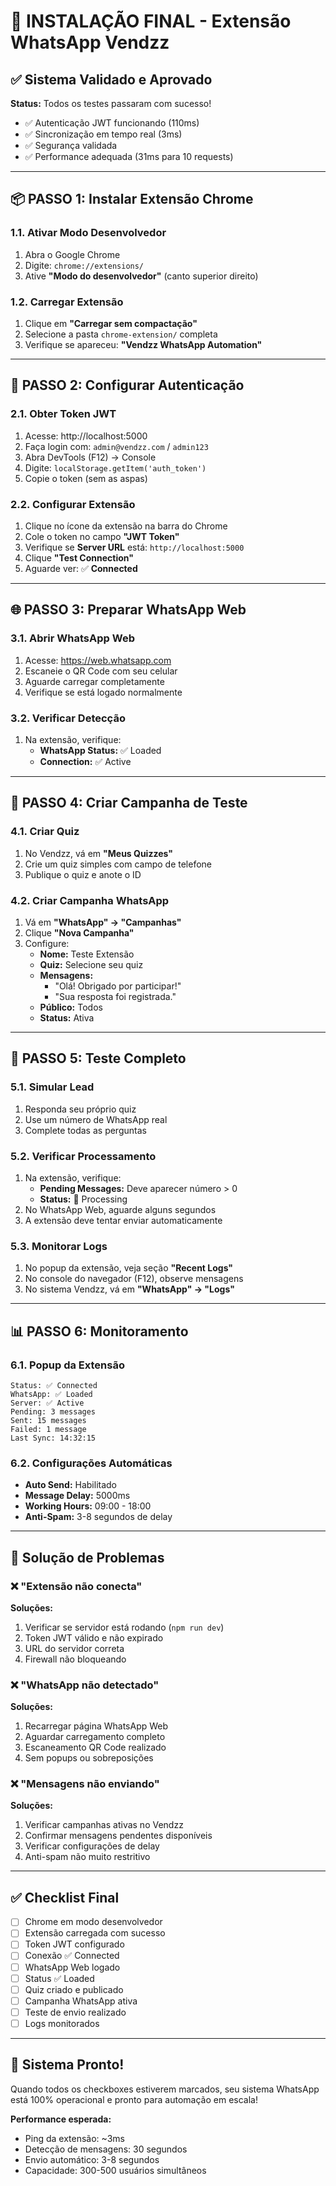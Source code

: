 # 🚀 INSTALAÇÃO FINAL - Extensão WhatsApp Vendzz

## ✅ Sistema Validado e Aprovado

**Status:** Todos os testes passaram com sucesso!
- ✅ Autenticação JWT funcionando (110ms)
- ✅ Sincronização em tempo real (3ms)
- ✅ Segurança validada
- ✅ Performance adequada (31ms para 10 requests)

---

## 📦 **PASSO 1: Instalar Extensão Chrome**

### 1.1. Ativar Modo Desenvolvedor
1. Abra o Google Chrome
2. Digite: `chrome://extensions/`
3. Ative **"Modo do desenvolvedor"** (canto superior direito)

### 1.2. Carregar Extensão
1. Clique em **"Carregar sem compactação"**
2. Selecione a pasta `chrome-extension/` completa
3. Verifique se apareceu: **"Vendzz WhatsApp Automation"**

---

## 🔑 **PASSO 2: Configurar Autenticação**

### 2.1. Obter Token JWT
1. Acesse: http://localhost:5000
2. Faça login com: `admin@vendzz.com` / `admin123`
3. Abra DevTools (F12) → Console
4. Digite: `localStorage.getItem('auth_token')`
5. Copie o token (sem as aspas)

### 2.2. Configurar Extensão
1. Clique no ícone da extensão na barra do Chrome
2. Cole o token no campo **"JWT Token"**
3. Verifique se **Server URL** está: `http://localhost:5000`
4. Clique **"Test Connection"**
5. Aguarde ver: ✅ **Connected**

---

## 🌐 **PASSO 3: Preparar WhatsApp Web**

### 3.1. Abrir WhatsApp Web
1. Acesse: https://web.whatsapp.com
2. Escaneie o QR Code com seu celular
3. Aguarde carregar completamente
4. Verifique se está logado normalmente

### 3.2. Verificar Detecção
1. Na extensão, verifique:
   - **WhatsApp Status:** ✅ Loaded
   - **Connection:** ✅ Active

---

## 📱 **PASSO 4: Criar Campanha de Teste**

### 4.1. Criar Quiz
1. No Vendzz, vá em **"Meus Quizzes"**
2. Crie um quiz simples com campo de telefone
3. Publique o quiz e anote o ID

### 4.2. Criar Campanha WhatsApp
1. Vá em **"WhatsApp" → "Campanhas"**
2. Clique **"Nova Campanha"**
3. Configure:
   - **Nome:** Teste Extensão
   - **Quiz:** Selecione seu quiz
   - **Mensagens:** 
     - "Olá! Obrigado por participar!"
     - "Sua resposta foi registrada."
   - **Público:** Todos
   - **Status:** Ativa

---

## 🧪 **PASSO 5: Teste Completo**

### 5.1. Simular Lead
1. Responda seu próprio quiz
2. Use um número de WhatsApp real
3. Complete todas as perguntas

### 5.2. Verificar Processamento
1. Na extensão, verifique:
   - **Pending Messages:** Deve aparecer número > 0
   - **Status:** 🔄 Processing
2. No WhatsApp Web, aguarde alguns segundos
3. A extensão deve tentar enviar automaticamente

### 5.3. Monitorar Logs
1. No popup da extensão, veja seção **"Recent Logs"**
2. No console do navegador (F12), observe mensagens
3. No sistema Vendzz, vá em **"WhatsApp" → "Logs"**

---

## 📊 **PASSO 6: Monitoramento**

### 6.1. Popup da Extensão
```
Status: ✅ Connected
WhatsApp: ✅ Loaded
Server: ✅ Active
Pending: 3 messages
Sent: 15 messages  
Failed: 1 message
Last Sync: 14:32:15
```

### 6.2. Configurações Automáticas
- **Auto Send:** Habilitado
- **Message Delay:** 5000ms
- **Working Hours:** 09:00 - 18:00
- **Anti-Spam:** 3-8 segundos de delay

---

## 🚨 **Solução de Problemas**

### ❌ "Extensão não conecta"
**Soluções:**
1. Verificar se servidor está rodando (`npm run dev`)
2. Token JWT válido e não expirado
3. URL do servidor correta
4. Firewall não bloqueando

### ❌ "WhatsApp não detectado"
**Soluções:**
1. Recarregar página WhatsApp Web
2. Aguardar carregamento completo
3. Escaneamento QR Code realizado
4. Sem popups ou sobreposições

### ❌ "Mensagens não enviando"
**Soluções:**
1. Verificar campanhas ativas no Vendzz
2. Confirmar mensagens pendentes disponíveis
3. Verificar configurações de delay
4. Anti-spam não muito restritivo

---

## ✅ **Checklist Final**

- [ ] Chrome em modo desenvolvedor
- [ ] Extensão carregada com sucesso
- [ ] Token JWT configurado
- [ ] Conexão ✅ Connected
- [ ] WhatsApp Web logado
- [ ] Status ✅ Loaded
- [ ] Quiz criado e publicado
- [ ] Campanha WhatsApp ativa
- [ ] Teste de envio realizado
- [ ] Logs monitorados

---

## 🎯 **Sistema Pronto!**

Quando todos os checkboxes estiverem marcados, seu sistema WhatsApp está 100% operacional e pronto para automação em escala!

**Performance esperada:**
- Ping da extensão: ~3ms
- Detecção de mensagens: 30 segundos
- Envio automático: 3-8 segundos
- Capacidade: 300-500 usuários simultâneos